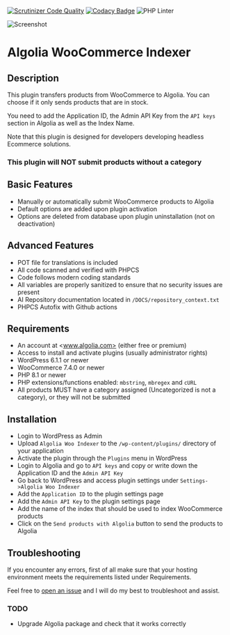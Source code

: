 [![Scrutinizer Code Quality](https://scrutinizer-ci.com/g/w3bdesign/algolia-woo-indexer/badges/quality-score.png?b=master)](https://scrutinizer-ci.com/g/w3bdesign/algolia-woo-indexer/?branch=master)
[![Codacy Badge](https://app.codacy.com/project/badge/Grade/bfe1f91c2d3a40e6953baabeee88f781)](https://www.codacy.com/gh/w3bdesign/algolia-woo-indexer/dashboard?utm_source=github.com&utm_medium=referral&utm_content=w3bdesign/algolia-woo-indexer&utm_campaign=Badge_Grade)
![PHP Linter](https://img.shields.io/badge/Code%20checked%20with-PHPCS-green)

![Screenshot](/screenshots/screenshot1.jpg)

# Algolia WooCommerce Indexer

## Description

This plugin transfers products from WooCommerce to Algolia. You can choose if it only sends products that are in stock.

You need to add the Application ID, the Admin API Key from the `API keys` section in Algolia as well as the Index Name.

Note that this plugin is designed for developers developing headless Ecommerce solutions.

### This plugin will NOT submit products without a category

## Basic Features

- Manually or automatically submit WooCommerce products to Algolia
- Default options are added upon plugin activation
- Options are deleted from database upon plugin uninstallation (not on deactivation)

## Advanced Features

- POT file for translations is included
- All code scanned and verified with PHPCS
- Code follows modern coding standards
- All variables are properly sanitized to ensure that no security issues are present
- AI Repository documentation located in `/DOCS/repository_context.txt`
- PHPCS Autofix with Github actions

## Requirements

- An account at <www.algolia.com> (either free or premium)
- Access to install and activate plugins (usually administrator rights)
- WordPress 6.1.1 or newer
- WooCommerce 7.4.0 or newer
- PHP 8.1 or newer
- PHP extensions/functions enabled: `mbstring`, `mbregex` and `cURL`
- All products MUST have a category assigned (Uncategorized is not a category), or they will not be submitted

## Installation

- Login to WordPress as Admin
- Upload `Algolia Woo Indexer` to the `/wp-content/plugins/` directory of your application
- Activate the plugin through the `Plugins` menu in WordPress
- Login to Algolia and go to `API keys` and copy or write down the Application ID and the `Admin API Key`
- Go back to WordPress and access plugin settings under `Settings->Algolia Woo Indexer`
- Add the `Application ID` to the plugin settings page
- Add the `Admin API Key` to the plugin settings page
- Add the name of the index that should be used to index WooCommerce products
- Click on the `Send products with Algolia` button to send the products to Algolia

## Troubleshooting

If you encounter any errors, first of all make sure that your hosting environment meets the requirements listed under Requirements.

Feel free to <a href="https://github.com/w3bdesign/algolia-woo-indexer/issues">open an issue</a> and I will do my best to troubleshoot and assist.

### TODO

- Upgrade Algolia package and check that it works correctly
